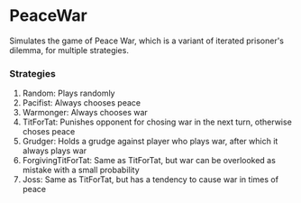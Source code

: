 # PeaceWar

Simulates the game of Peace War, which is a variant of iterated prisoner's dilemma, for multiple strategies.

### Strategies

1. Random: Plays randomly
2. Pacifist: Always chooses peace
3. Warmonger: Always chooses war
4. TitForTat: Punishes opponent for chosing war in the next turn, otherwise choses peace
5. Grudger: Holds a grudge against player who plays war, after which it always plays war
6. ForgivingTitForTat: Same as TitForTat, but war can be overlooked as mistake with a small probability
7. Joss: Same as TitForTat, but has a tendency to cause war in times of peace
